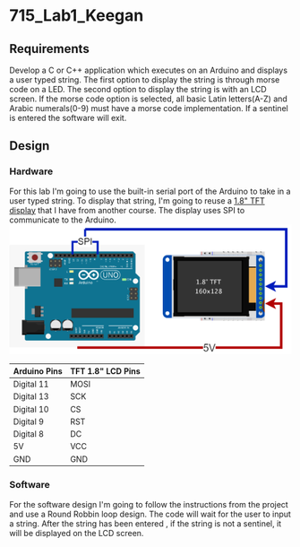 # 715_Lab1_Keegan

## Requirements
Develop a C or C++ application which executes on an Arduino and displays a user typed string. The first option to display the string is through morse code on a LED. The second option to display the string is with an LCD screen. If the morse code option is selected, all basic Latin letters(A-Z) and Arabic numerals(0-9) must have a morse code implementation. If a sentinel is entered the software will exit.

## Design

### Hardware
For this lab I'm going to use the built-in serial port of the Arduino to take in a user typed string. To display that string, I'm going to reuse a [1.8" TFT display](https://www.adafruit.com/product/358) that I have from another course. The display uses SPI to communicate to the Arduino. 
![alt text](https://github.com/bkeegan3/715_Lab1_Keegan/blob/master/HW%20Diagram.drawio.png)

| Arduino Pins  | TFT 1.8" LCD Pins |
| ------------- | ------------------|
| Digital 11    | MOSI              |
| Digital 13    | SCK               |
| Digital 10    | CS                |
| Digital 9     | RST               |
| Digital 8     | DC                |
| 5V            | VCC               |
| GND           | GND               |

### Software
For the software design I'm going to follow the instructions from the project and use a Round Robbin loop design. The code will wait for the user to input a string. After the string has been entered , if the string is not a sentinel, it will be displayed on the LCD screen.

